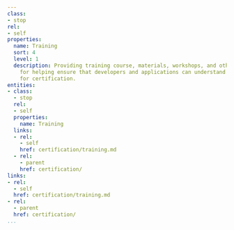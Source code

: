 ```yaml
---
class:
- stop
rel:
- self
properties:
  name: Training
  sort: 4
  level: 1
  description: Providing training course, materials, workshops, and other resources
    for helping ensure that developers and applications can understand what is required
    for certification.
entities:
- class:
  - stop
  rel:
  - self
  properties:
    name: Training
  links:
  - rel:
    - self
    href: certification/training.md
  - rel:
    - parent
    href: certification/
links:
- rel:
  - self
  href: certification/training.md
- rel:
  - parent
  href: certification/
...
```

